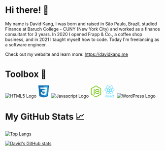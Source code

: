 # Hi there! :wave:

My name is David Kang, I was born and raised in São Paulo, Brazil, studied Finance at Baruch College - CUNY (New York City) and worked as a finance consultant for 3 years. In 2020 I opened Frapp & Co., a coffee shop business, and in 2021 I taught myself how to code. Today I'm freelancing as a software engineer.

Check out my website and learn more: https://davidkang.me


# Toolbox :toolbox:

<img src="https://cdn.worldvectorlogo.com/logos/html-1.svg" alt="HTML5 Logo" width="40" height="40"/> <img src="https://raw.githubusercontent.com/devicons/devicon/2ae2a900d2f041da66e950e4d48052658d850630/icons/css3/css3-original.svg" alt="CSS Logo" width="40" height="40"/> <img src="https://cdn.worldvectorlogo.com/logos/logo-javascript.svg" alt="Javascript Logo" width="40" height="40"/> <img src="https://raw.githubusercontent.com/devicons/devicon/2ae2a900d2f041da66e950e4d48052658d850630/icons/nodejs/nodejs-plain.svg" alt="Javascript Logo" width="40" height="40"/> <img src="https://raw.githubusercontent.com/devicons/devicon/2ae2a900d2f041da66e950e4d48052658d850630/icons/react/react-original-wordmark.svg" alt="React Logo" width="40" height="40"/> <img src="https://cdn.worldvectorlogo.com/logos/wordpress-blue.svg" alt="WordPress Logo" width="40" height="40"/>


# My GitHub Stats :chart_with_upwards_trend:

[![Top Langs](https://github-readme-stats.vercel.app/api/top-langs/?username=davidkhk&theme=dark)](https://github.com/anuraghazra/github-readme-stats)

[![David's GitHub stats](https://github-readme-stats.vercel.app/api?username=davidkhk&theme=dark)](https://github.com/anuraghazra/github-readme-stats)
